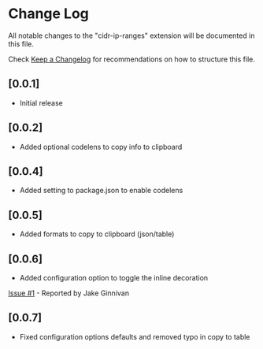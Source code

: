 # Change Log

All notable changes to the "cidr-ip-ranges" extension will be documented in this file.

Check [Keep a Changelog](http://keepachangelog.com/) for recommendations on how to structure this file.

## [0.0.1]

- Initial release

## [0.0.2]

- Added optional codelens to copy info to clipboard

## [0.0.4]

- Added setting to package.json to enable codelens

## [0.0.5]

- Added formats to copy to clipboard (json/table)

## [0.0.6]

- Added configuration option to toggle the inline decoration

[Issue #1](https://github.com/lukepearson/vscode-extension-cidr-ip-range/issues/1) - Reported by Jake Ginnivan

## [0.0.7]

- Fixed configuration options defaults and removed typo in copy to table

